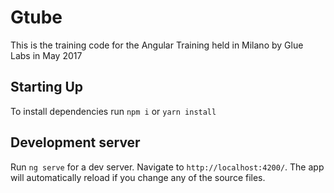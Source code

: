 # Gtube
This is the training code for the Angular Training  held in Milano by Glue Labs in May 2017

## Starting Up

To install dependencies run `npm i` or `yarn install`

## Development server

Run `ng serve` for a dev server. Navigate to `http://localhost:4200/`. The app will automatically reload if you change any of the source files.
